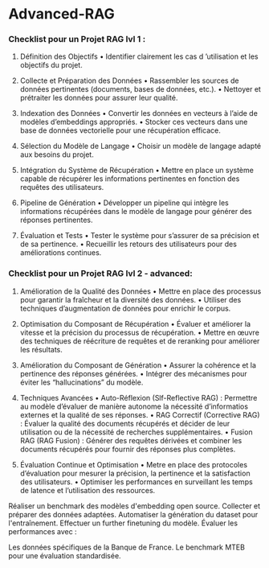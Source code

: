 # Advanced-RAG

### Checklist pour un Projet RAG lvl 1 :   
1.	Définition des Objectifs
	•	Identifier clairement les cas d ’utilisation et les objectifs du projet.

2.	Collecte et Préparation des Données
	•	Rassembler les sources de données pertinentes (documents, bases de données, etc.).
	•	Nettoyer et prétraiter les données pour assurer leur qualité.

3.	Indexation des Données
	•	Convertir les données en vecteurs à l’aide de modèles d’embeddings appropriés.
	•	Stocker ces vecteurs dans une base de données vectorielle pour une récupération efficace.

4.	Sélection du Modèle de Langage
	•	Choisir un modèle de langage adapté aux besoins du projet.

5.	Intégration du Système de Récupération
	•	Mettre en place un système capable de récupérer les informations pertinentes en fonction des requêtes des utilisateurs.

6.	Pipeline de Génération
	•	Développer un pipeline qui intègre les informations récupérées dans le modèle de langage pour générer des réponses pertinentes.

7.	Évaluation et Tests
	•	Tester le système pour s’assurer de sa précision et de sa pertinence.
	•	Recueillir les retours des utilisateurs pour des améliorations continues.


### Checklist pour un Projet RAG lvl 2 - advanced: 
1.	Amélioration de la Qualité des Données
	•	Mettre en place des processus pour garantir la fraîcheur et la diversité des données.
	•	Utiliser des techniques d’augmentation de données pour enrichir le corpus.

2.	Optimisation du Composant de Récupération
	•	Évaluer et améliorer la vitesse et la précision du processus de récupération.
	•	Mettre en œuvre des techniques de réécriture de requêtes et de reranking pour améliorer les résultats.

3.	Amélioration du Composant de Génération
	•	Assurer la cohérence et la pertinence des réponses générées.
	•	Intégrer des mécanismes pour éviter les “hallucinations” du modèle.

4.	Techniques Avancées
	•	Auto-Réflexion (Slf-Reflective RAG) : Permettre au modèle d’évaluer de manière autonome la nécessité d’informatios externes et la qualité de ses réponses.
	•	RAG Correctif (Corrective RAG) : Évaluer la qualité des documents récupérés et décider de leur utilisation ou de la nécessité de recherches supplémentaires.
	•	Fusion RAG (RAG Fusion) : Générer des requêtes dérivées et combiner les documents récupérés pour fournir des réponses plus complètes.

5.	Évaluation Continue et Optimisation
	•	Metre en place des protocoles d’évaluation pour mesurer la précision, la pertinence et la satisfaction des utilisateurs.
	•	Optimiser les performances en surveillant les temps de latence et l’utilisation des ressources.


Réaliser un benchmark des modèles d'embedding open source.
Collecter et préparer des données adaptées.
Automatiser la génération du dataset pour l'entraînement.
Effectuer un further finetuning du modèle.
Évaluer les performances avec :

Les données spécifiques de la Banque de France.
Le benchmark MTEB pour une évaluation standardisée.
